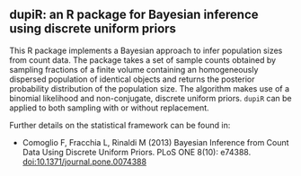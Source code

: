 ## dupiR: an R package for Bayesian inference using discrete uniform priors 

This R package implements a Bayesian approach to infer population sizes from count data. The package takes a set of sample counts obtained by sampling fractions of a finite volume containing an homogeneously dispersed population of identical objects and returns the posterior probability distribution of the population size. The algorithm makes use of a binomial likelihood and non-conjugate, discrete uniform priors. `dupiR` can be applied to both sampling with or without replacement.

Further details on the statistical framework can be found in:

- Comoglio F, Fracchia L, Rinaldi M (2013) Bayesian Inference from Count Data Using Discrete Uniform Priors. PLoS ONE 8(10): e74388. [doi:10.1371/journal.pone.0074388](http://www.plosone.org/article/info%3Adoi%2F10.1371%2Fjournal.pone.0074388)
